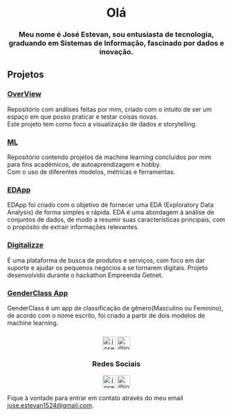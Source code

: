 <h1 align="center">Olá</h1>
<h3 align="center">Meu nome é José Estevan, sou entusiasta de tecnologia, graduando em Sistemas de Informação, fascinado por dados e inovação.</h3>

<h2 align="left">Projetos</h2>
<h3 align="left"><a href="https://github.com/JoseEstevan/OverView">OverView</a></h3>
<p>Repositório com análises feitas por mim, criado com o intuito de ser
um espaço em que posso praticar e testar coisas novas.<br/>                                                                                                                        Este projeto tem como foco a visualização de dados e storytelling.</p>                                                               

<h3 align="left"><a href="https://github.com/JoseEstevan/ML">ML</a></h3>
<p>Repositório contendo projetos de machine learning concluídos por
mim para fins acadêmicos, de autoaprendizagem e hobby.<br/>
Com o uso de diferentes modelos, métricas e ferramentas.</p>

<h3 align="left"><a href="https://edapp.herokuapp.com/">EDApp</a></h3>
<p>EDApp foi criado com o objetivo de fornecer uma EDA (Exploratory
Data Analysis) de forma simples e rápida. EDA é uma abordagem à
análise de conjuntos de dados, de modo a resumir suas características
principais, com o propósito de extrair informações relevantes.</p>

<h3 align="left"><a href="https://sites.google.com/view/digitalizzze">Digitalizze</a></h3>
<p>É uma plataforma de busca de produtos e serviços, com foco em dar suporte e ajudar os pequenos negócios a se tornarem digitais.
  Projeto desenvolvido durante o hackathon Empreenda Getnet.</p>

<h3 align="left"><a href="https://genderclass-app.herokuapp.com/">GenderClass App</a></h3> 
<p>GenderClass é um app de classificação de gênero(Masculino ou
Feminino), de acordo com o nome escrito, foi criado a partir de
dois modelos de machine learning.</p>

<h3 align="center"></h3>

<p align="center">
<a href="https://www.linkedin.com/in/joseestevan/" target="blank"><img align="center" src="https://cdn.jsdelivr.net/npm/simple-icons@3.0.1/icons/linkedin.svg" alt="joseestevan" height="30" width="30" /></a>
<a href="https://medium.com/@joseestevan" target="blank"><img align="center" src="https://cdn.jsdelivr.net/npm/simple-icons@3.0.1/icons/medium.svg" alt="@joseestevan" height="30" width="30" /></a>
</p>



<h3 align="center">Redes Sociais</h3>

<p align="center">
<a href="https://www.linkedin.com/in/joseestevan/" target="blank"><img align="center" src="https://cdn.jsdelivr.net/npm/simple-icons@3.0.1/icons/linkedin.svg" alt="joseestevan" height="30" width="30" /></a>
<a href="https://medium.com/@joseestevan" target="blank"><img align="center" src="https://cdn.jsdelivr.net/npm/simple-icons@3.0.1/icons/medium.svg" alt="@joseestevan" height="30" width="30" /></a>
</p>

Fique à vontade para entrar em contato através do meu email jose.estevan1524@gmail.com.
